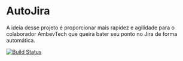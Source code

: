 # AutoJira
A ideia desse projeto é proporcionar mais rapidez e agilidade para o colaborador AmbevTech que queira bater seu ponto no Jira de forma automática.

[![Build Status](https://travis-ci.org/felipeno/AutoJira.svg?branch=main)](https://travis-ci.org/felipeno/AutoJira)